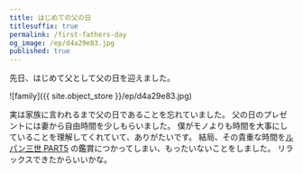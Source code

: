 ```yaml
---
title: はじめての父の日
titlesuffix: true
permalink: /first-fathers-day
og_image: /ep/d4a29e83.jpg
published: true
---
```


先日、はじめて父として父の日を迎えました。

![family]({{ site.object_store }}/ep/d4a29e83.jpg)

実は家族に言われるまで父の日であることを忘れていました。
父の日のプレゼントには妻から自由時間を少しもらいました。
僕がモノよりも時間を大事にしていることを理解してくれていて、ありがたいです。
結局、その貴重な時間を[ルパン三世 PART5](https://lupin-pt5.com/) の鑑賞につかってしまい、もったいないことをしました。
リラックスできたからいいかな。
